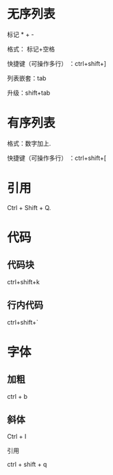 # 无序列表

标记 * + - 

格式： 标记+空格

快捷键（可操作多行） ：ctrl+shift+]

列表嵌套：tab

升级：shift+tab

# 有序列表

格式：数字加上.

快捷键（可操作多行） ：ctrl+shift+[

# 引用

 Ctrl + Shift + Q.



# 代码

## 代码块

ctrl+shift+k

## 行内代码

ctrl+shift+`



# 字体

## 加粗

ctrl + b 

## 斜体

Ctrl + I 

引用

ctrl + shift + q

